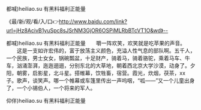 都喊)heiliao.su 有黑料福利正能量

《最/新/观/看/入/口👉http://www.baidu.com/link?url=jHz8AcivB1yuSpc8sJSrNM3GjOR6OSPiMLRbBTcVT1O&wd》--

都喊)heiliao.su 有黑料福利正能量　　嚼一阵欢笑，欢笑就是吃苹果的声音。
　　这是一支如许宏伟的，富于放荡主义颜色，充溢人性气息的部队啊。五千人，一个民族，男士女女，锅碗瓢盆，十足财产，骑着马，骑着骆驼，乘着马车、牛车，汹涌澎湃，迤迤逦逦，分别东北的大草地，朝着西北京大学沙漠，动身了。夕阳，朝雾，启影星，北斗星。搭帷幕，饮牲畜，宿营。霞光，炊烟，茯茶，xx子。歌声，谈笑声。哪一个帷幕或车篷里传出一声呜咽，“呱——”又一个儿童出身了，一个小锡伯人，一个将来的军人。





仰伴)heiliao.su 有黑料福利正能量

